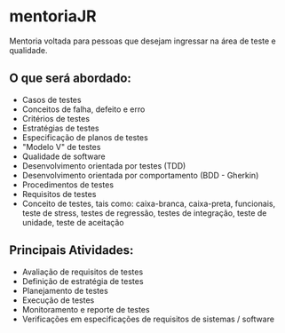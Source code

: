 # mentoriaJR
Mentoria voltada para pessoas que desejam ingressar na área de teste e qualidade.

## O que será abordado:

* Casos de testes
* Conceitos de falha, defeito e erro
* Critérios de testes
* Estratégias de testes
* Especificação de planos de testes
* "Modelo V" de testes
* Qualidade de software
* Desenvolvimento orientada por testes (TDD)
* Desenvolvimento orientada por comportamento (BDD - Gherkin)
* Procedimentos de testes
* Requisitos de testes
* Conceito de testes, tais como: caixa-branca, caixa-preta, funcionais, teste de stress, testes de regressão, testes de integração, teste de unidade, teste de aceitação

## Principais Atividades:

* Avaliação de requisitos de testes
* Definição de estratégia de testes
* Planejamento de testes
* Execução de testes
* Monitoramento e reporte de testes
* Verificações em especificações de requisitos de sistemas / software
